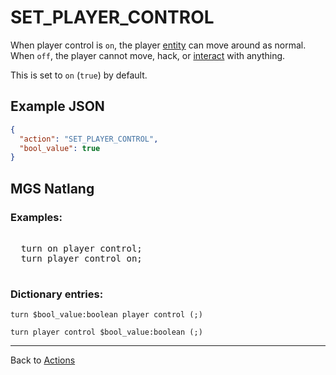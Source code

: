 # SET_PLAYER_CONTROL

When player control is `on`, the player [entity](entities) can move around as normal. When `off`, the player cannot move, hack, or [interact](scripts/on_interact) with anything.

This is set to `on` (`true`) by default.

## Example JSON

```json
{
  "action": "SET_PLAYER_CONTROL",
  "bool_value": true
}
```

## MGS Natlang

### Examples:

<pre class="HyperMD-codeblock mgs">

  <span class="verb">turn</span> <span class="language-constant">on</span> <span class="target">player</span> <span class="target">control</span><span class="terminator">;</span>
  <span class="verb">turn</span> <span class="target">player</span> <span class="target">control</span> <span class="language-constant">on</span><span class="terminator">;</span>

</pre>

### Dictionary entries:

```
turn $bool_value:boolean player control (;)

turn player control $bool_value:boolean (;)
```

---

Back to [Actions](actions)
